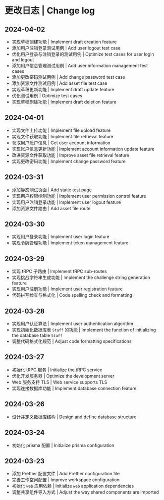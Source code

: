 # 更改日志 | Change log

## 2024-04-02

- 实现草稿创建功能 | Implement draft creation feature
- 添加用户注销登录测试用例 | Add user logout test case
- 优化用户登录与注销登录的测试用例 | Optimize test cases for user login and logout
- 添加用户信息管理测试用例 | Add user information management test cases
- 添加更改密码测试用例 | Add change password test case
- 添加资源文件测试用例 | Add asset file test case
- 实现草稿更新功能 | Implement draft update feature
- 优化测试用例 | Optimize test cases
- 实现草稿删除功能 | Implement draft deletion feature

## 2024-04-01

- 实现文件上传功能 | Implement file upload feature
- 实现文件获取功能 | Implement file retrieval feature
- 获取用户账户信息 | Get user account information
- 实现账户信息更新功能 | Implement account information update feature
- 改进资源文件获取功能 | Improve asset file retrieval feature
- 实现更改密码功能 | Implement change password feature

## 2024-03-31

- 添加静态测试页面 | Add static test page
- 实现用户权限控制功能 | Implement user permission control feature
- 实现用户注销登录功能 | Implement user logout feature
- 添加资源文件路由 | Add asset file route

## 2024-03-30

- 实现用户登录功能 | Implement user login feature
- 实现令牌管理功能 | Implement token management feature

## 2024-03-29

- 实现 tRPC 子路由 | Implement tRPC sub-routes
- 实现挑战字符串生成功能 | Implement the challenge string generation feature
- 实现用户注册功能 | Implement user registration feature
- 代码拼写检查与格式化 | Code spelling check and formatting

## 2024-03-28

- 实现用户认证算法 | Implement user authentication algorithm
- 实现初始化数据库表 `Staff` 的功能 | Implement the function of initializing the database table `Staff`
- 调整代码格式化规范 | Adjust code formatting specifications

## 2024-03-27

- 初始化 tRPC 服务 | Initialize the tRPC service
- 优化开发服务器 | Optimize the development server
- Web 服务支持 TLS | Web service supports TLS
- 实现连接数据库功能 | Implement database connection feature

## 2024-03-26

- 设计并定义数据库结构 | Design and define database structure

## 2024-03-24

- 初始化 prisma 配置 | Initialize prisma configuration

## 2024-03-23

- 添加 Prettier 配置文件 | Add Prettier configuration file
- 完善工作空间配置 | Improve workspace configuration
- 初始化 `web` 应用依赖 | Initialize `web` application dependencies
- 调整共享组件导入方式 | Adjust the way shared components are imported
